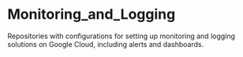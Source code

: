 # Monitoring_and_Logging
Repositories with configurations for setting up monitoring and logging solutions on Google Cloud, including alerts and dashboards.
